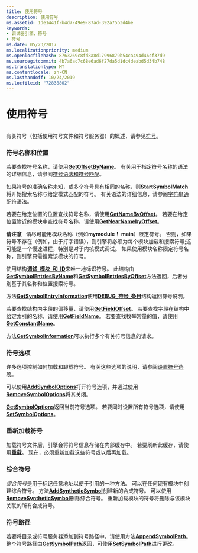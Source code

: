 ```yaml
---
title: 使用符号
description: 使用符号
ms.assetid: 1de1441f-b4d7-49e9-87ad-392a75b3d4be
keywords:
- 调试器引擎，符号
- 符号
ms.date: 05/23/2017
ms.localizationpriority: medium
ms.openlocfilehash: 8763269c8fd8a8d17996879b54ca494d46cf37d9
ms.sourcegitcommit: 4b7a6ac7c68e6ad6f27da5d1dc4deabd5d34b748
ms.translationtype: MT
ms.contentlocale: zh-CN
ms.lasthandoff: 10/24/2019
ms.locfileid: "72838802"
---
```

# <a name="using-symbols"></a>使用符号


## <span id="ddk_symbols_dbx"></span><span id="DDK_SYMBOLS_DBX"></span>


有关符号（包括使用符号文件和符号服务器）的概述，请参见[符号](symbols.md)。

### <a name="span-idsymbol_names_and_locationsspanspan-idsymbol_names_and_locationsspansymbol-names-and-locations"></a><span id="symbol_names_and_locations"></span><span id="SYMBOL_NAMES_AND_LOCATIONS"></span>符号名称和位置

若要查找符号名称，请使用[**GetOffsetByName**](https://docs.microsoft.com/windows-hardware/drivers/ddi/dbgeng/nf-dbgeng-idebugsymbols3-getoffsetbyname)。 有关用于指定符号名称的语法的详细信息，请参阅[符号语法和符号匹配](symbol-syntax-and-symbol-matching.md)。

如果符号的准确名称未知，或多个符号具有相同的名称，则[**StartSymbolMatch**](https://docs.microsoft.com/windows-hardware/drivers/ddi/dbgeng/nf-dbgeng-idebugsymbols3-startsymbolmatch)将开始搜索名称与给定模式匹配的符号。 有关语法的详细信息，请参阅[字符串通配符语法](string-wildcard-syntax.md)。

若要在给定位置的位置查找符号名称，请使用[**GetNameByOffset**](https://docs.microsoft.com/windows-hardware/drivers/ddi/dbgeng/nf-dbgeng-idebugsymbols3-getnamebyoffset)。 若要在给定位置附近的模块中查找符号名称，请使用[**GetNearNamebyOffset**](https://docs.microsoft.com/windows-hardware/drivers/ddi/dbgeng/nf-dbgeng-idebugsymbols3-getnearnamebyoffset)。

**请注意**   请尽可能用模块名称（例如**mymodule！ main**）限定符号。 否则，如果符号不存在（例如，由于打字错误），则引擎将必须为每个模块加载和搜索符号;这可能是一个慢速进程，特别是对于内核模式调试。 如果使用模块名称限定符号名称，则引擎只需搜索该模块的符号。

 

使用结构[**调试\_模块\_和\_ID**](https://docs.microsoft.com/windows-hardware/drivers/ddi/dbgeng/ns-dbgeng-_debug_module_and_id)来唯一地标识符号。 此结构由[**GetSymbolEntriesByName**](https://docs.microsoft.com/windows-hardware/drivers/ddi/dbgeng/nf-dbgeng-idebugsymbols3-getsymbolentriesbyname)和[**GetSymbolEntriesByOffset**](https://docs.microsoft.com/windows-hardware/drivers/ddi/dbgeng/nf-dbgeng-idebugsymbols3-getsymbolentriesbyoffset)方法返回，后者分别基于其名称和位置搜索符号。

方法[**GetSymbolEntryInformation**](https://docs.microsoft.com/windows-hardware/drivers/ddi/dbgeng/nf-dbgeng-idebugsymbols3-getsymbolentryinformation)使用[**DEBUG\_符号\_条目**](https://docs.microsoft.com/windows-hardware/drivers/ddi/dbgeng/ns-dbgeng-_debug_symbol_entry)结构返回符号说明。

若要查找结构内字段的偏移量，请使用[**GetFieldOffset**](https://docs.microsoft.com/windows-hardware/drivers/ddi/dbgeng/nf-dbgeng-idebugsymbols-getfieldoffset)。 若要查找字段在结构中给定索引的名称，请使用[**GetFieldName**](https://docs.microsoft.com/windows-hardware/drivers/ddi/dbgeng/nf-dbgeng-idebugsymbols3-getfieldname)。 若要查找枚举常量的值，请使用[**GetConstantName**](https://docs.microsoft.com/windows-hardware/drivers/ddi/dbgeng/nf-dbgeng-idebugsymbols3-getconstantname)。

方法[**GetSymbolInformation**](https://docs.microsoft.com/windows-hardware/drivers/ddi/dbgeng/nf-dbgeng-idebugadvanced3-getsymbolinformation)可以执行多个有关符号信息的请求。

### <a name="span-idsymbol_optionsspanspan-idsymbol_optionsspansymbol-options"></a><span id="symbol_options"></span><span id="SYMBOL_OPTIONS"></span>符号选项

许多选项控制如何加载和卸载符号。 有关这些选项的说明，请参阅[设置符号选项](symbol-options.md)。

可以使用[**AddSymbolOptions**](https://docs.microsoft.com/windows-hardware/drivers/ddi/dbgeng/nf-dbgeng-idebugsymbols3-addsymboloptions)打开符号选项，并通过使用[**RemoveSymbolOptions**](https://docs.microsoft.com/windows-hardware/drivers/ddi/dbgeng/nf-dbgeng-idebugsymbols3-removesymboloptions)将其关闭。

[**GetSymbolOptions**](https://docs.microsoft.com/windows-hardware/drivers/ddi/dbgeng/nf-dbgeng-idebugsymbols3-getsymboloptions)返回当前符号选项。 若要同时设置所有符号选项，请使用[**SetSymbolOptions**](https://docs.microsoft.com/windows-hardware/drivers/ddi/dbgeng/nf-dbgeng-idebugsymbols3-setsymboloptions)。

### <a name="span-idreloading_symbolsspanspan-idreloading_symbolsspanreloading-symbols"></a><span id="reloading_symbols"></span><span id="RELOADING_SYMBOLS"></span>重新加载符号

加载符号文件后，引擎会将符号信息存储在内部缓存中。 若要刷新此缓存，请使用[**重载**](https://docs.microsoft.com/windows-hardware/drivers/ddi/dbgeng/nf-dbgeng-idebugsymbols3-reload)。 现在，必须重新加载这些符号或以后再加载。

### <a name="span-idsynthetic_symbolsspanspan-idsynthetic_symbolsspan-synthetic-symbols"></a><span id="synthetic_symbols"></span><span id="SYNTHETIC_SYMBOLS"></span>综合符号

*综合符号*是用于标记任意地址以便于引用的一种方法。 可以在任何现有模块中创建综合符号。 方法[**AddSyntheticSymbol**](https://docs.microsoft.com/windows-hardware/drivers/ddi/dbgeng/nf-dbgeng-idebugsymbols3-addsyntheticsymbol)创建新的合成符号。 可以使用[**RemoveSyntheticSymbol**](https://docs.microsoft.com/windows-hardware/drivers/ddi/dbgeng/nf-dbgeng-idebugsymbols3-removesyntheticsymbol)删除综合符号。 重新加载模块的符号将删除与该模块关联的所有合成符号。

### <a name="span-idsymbol_pathspanspan-idsymbol_pathspansymbol-path"></a><span id="symbol_path"></span><span id="SYMBOL_PATH"></span>符号路径

若要将目录或符号服务器添加到符号路径中，请使用方法[**AppendSymbolPath**](https://docs.microsoft.com/windows-hardware/drivers/ddi/dbgeng/nf-dbgeng-idebugsymbols3-appendsymbolpath)。 整个符号路径由[**GetSymbolPath**](https://docs.microsoft.com/windows-hardware/drivers/ddi/dbgeng/nf-dbgeng-idebugsymbols3-getsymbolpath)返回，可使用[**SetSymbolPath**](https://docs.microsoft.com/windows-hardware/drivers/ddi/dbgeng/nf-dbgeng-idebugsymbols3-setsymbolpath)进行更改。

 

 





